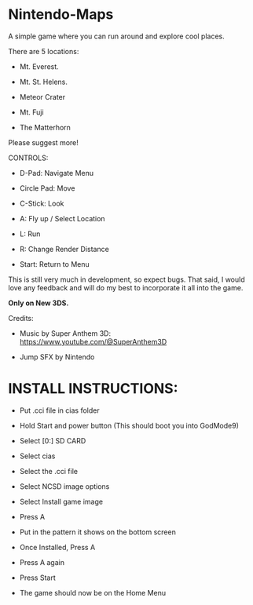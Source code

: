 # Nintendo-Maps
A simple game where you can run around and explore cool places.


There are 5 locations:

+ Mt. Everest.

+ Mt. St. Helens.

+ Meteor Crater

+ Mt. Fuji

+ The Matterhorn


Please suggest more!


CONTROLS:

+ D-Pad: Navigate Menu

+ Circle Pad: Move

+ C-Stick: Look

+ A: Fly up / Select Location

+ L: Run

+ R: Change Render Distance

+ Start: Return to Menu


This is still very much in development, so expect bugs. That said, I would love any feedback and will do my best to incorporate it all into the game.



**Only on New 3DS.**



Credits:

+ Music by Super Anthem 3D: https://www.youtube.com/@SuperAnthem3D

+ Jump SFX by Nintendo


# INSTALL INSTRUCTIONS:

+ Put .cci file in cias folder

+ Hold Start and power button (This should boot you into GodMode9)

+ Select [0:] SD CARD

+ Select cias

+ Select the .cci file

+ Select NCSD image options

+ Select Install game image

+ Press A

+ Put in the pattern it shows on the bottom screen

+ Once Installed, Press A

+ Press A again

+ Press Start

+ The game should now be on the Home Menu

